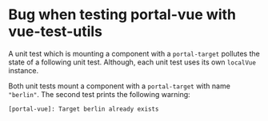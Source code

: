 # Bug when testing portal-vue with vue-test-utils

A unit test which is mounting a component with a `portal-target` pollutes the state of a following unit test.
Although, each unit test uses its own `localVue` instance.

Both unit tests mount a component with a `portal-target` with name `"berlin"`.
The second test prints the following warning:

```
[portal-vue]: Target berlin already exists
```
